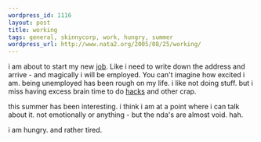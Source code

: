 ```yaml
--- 
wordpress_id: 1116
layout: post
title: working
tags: general, skinnycorp, work, hungry, summer
wordpress_url: http://www.nata2.org/2005/08/25/working/
---
```

i am about to start my new <a href="http://www.skinnycorp.com">job</a>. Like i need to write down the address and arrive - and magically i will be employed. You can't imagine how excited i am. being unemployed has been rough on my life. i like not doing stuff. but i miss having excess brain time to do <a href="http://blogs.nata2.org/ag/flickr">hacks</a> and other crap. 

this summer has been interesting. i think i am at a point where i can talk about it. not emotionally or anything - but the nda's are almost void. hah. 

i am hungry. and rather tired. 
